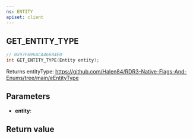 ```yaml
---
ns: ENTITY
apiset: client
---
```

## GET_ENTITY_TYPE

```c
// 0x97F696ACA466B4E0
int GET_ENTITY_TYPE(Entity entity);
```

Returns entityType: https://github.com/Halen84/RDR3-Native-Flags-And-Enums/tree/main/eEntityType

## Parameters
* **entity**:

## Return value